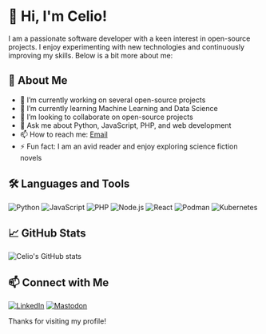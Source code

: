 # 👋 Hi, I'm Celio!

I am a passionate software developer with a keen interest in open-source projects. I enjoy experimenting with new technologies and continuously improving my skills. Below is a bit more about me:

## 🚀 About Me

- 🔭 I’m currently working on several open-source projects
- 🌱 I’m currently learning Machine Learning and Data Science
- 👯 I’m looking to collaborate on open-source projects
- 💬 Ask me about Python, JavaScript, PHP, and web development
- 📫 How to reach me: [Email](mailto:celio.devel@gmail.com)
- ⚡ Fun fact: I am an avid reader and enjoy exploring science fiction novels

## 🛠️ Languages and Tools

![Python](https://img.shields.io/badge/-Python-3776AB?logo=python&logoColor=white&style=flat)
![JavaScript](https://img.shields.io/badge/-JavaScript-F7DF1E?logo=javascript&logoColor=white&style=flat)
![PHP](https://img.shields.io/badge/-PHP-777BB4?logo=php&logoColor=white&style=flat)
![Node.js](https://img.shields.io/badge/-Node.js-339933?logo=node.js&logoColor=white&style=flat)
![React](https://img.shields.io/badge/-React-61DAFB?logo=react&logoColor=white&style=flat)
![Podman](https://img.shields.io/badge/-Podman-892CA0?logo=podman&logoColor=white&style=flat)
![Kubernetes](https://img.shields.io/badge/-Kubernetes-326CE5?logo=kubernetes&logoColor=white&style=flat)

## 📈 GitHub Stats

![Celio's GitHub stats](https://github-readme-stats.vercel.app/api?username=celiopy&show_icons=true&theme=radical)

## 📫 Connect with Me

[![LinkedIn](https://img.shields.io/badge/-LinkedIn-0A66C2?logo=linkedin&logoColor=white&style=flat)](https://www.linkedin.com/in/celio)
[![Mastodon](https://img.shields.io/badge/-Mastodon-6364FF?logo=mastodon&logoColor=white&style=flat)](https://fosstodon.org/@celio)

Thanks for visiting my profile!
